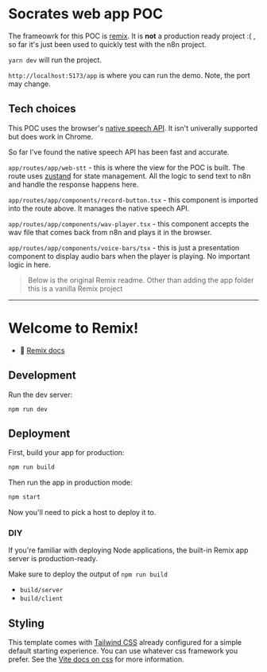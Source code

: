 # Socrates web app POC

The frameowrk for this POC is [remix](https://remix.run/docs). It is **not** a production ready project :( , so far it's just been used to quickly test with the n8n project.

`yarn dev` will run the project.

`http://localhost:5173/app` is where you can run the demo. Note, the port may change.

## Tech choices

This POC uses the browser's [native speech API](https://developer.mozilla.org/en-US/docs/Web/API/SpeechRecognition). It isn't univerally supported but does work in Chrome.

So far I've found the native speech API has been fast and accurate.

`app/routes/app/web-stt` - this is where the view for the POC is built. The route uses [zustand](https://zustand.docs.pmnd.rs/getting-started/introduction) for state management. All the logic to send text to n8n and handle the response happens here.

`app/routes/app/components/record-button.tsx` - this component is imported into the route above. It manages the native speech API.

`app/routes/app/components/wav-player.tsx` - this component accepts the wav file that comes back from n8n and plays it in the browser.

`app/routes/app/components/voice-bars/tsx` - this is just a presentation component to display audio bars when the player is playing. No important logic in here.

> Below is the original Remix readme. Other than adding the app folder this is a vanilla Remix project

---

# Welcome to Remix!

- 📖 [Remix docs](https://remix.run/docs)

## Development

Run the dev server:

```shellscript
npm run dev
```

## Deployment

First, build your app for production:

```sh
npm run build
```

Then run the app in production mode:

```sh
npm start
```

Now you'll need to pick a host to deploy it to.

### DIY

If you're familiar with deploying Node applications, the built-in Remix app server is production-ready.

Make sure to deploy the output of `npm run build`

- `build/server`
- `build/client`

## Styling

This template comes with [Tailwind CSS](https://tailwindcss.com/) already configured for a simple default starting experience. You can use whatever css framework you prefer. See the [Vite docs on css](https://vitejs.dev/guide/features.html#css) for more information.
